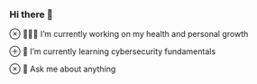 ### Hi there 👋

⊗ 👨🏻‍💻 I’m currently working on my health and personal growth

⊕ 🌱 I’m currently learning cybersecurity fundamentals

⊗ 💬 Ask me about anything
<!--
**perikeo/perikeo** is a ✨ _special_ ✨ repository because its `README.md` (this file) appears on your GitHub profile.

Here are some ideas to get you started:

- 🔭 I’m currently working on ...
- 🌱 I’m currently learning ...
- 👯 I’m looking to collaborate on ...
- 🤔 I’m looking for help with ...
- 💬 Ask me about ...
- 📫 How to reach me: ...
- 😄 Pronouns: ...
- ⚡ Fun fact: ...
-->
